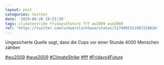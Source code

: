 ```yaml
---
layout: post
categories: twitter
date: '2019-09-20 10:23:39'
tags: climatestrike fridays4future fff wu2009 wue2009
ref: 'https://twitter.com/schwarzlichtwue/status/1174992511997218816'
---
```

Ungesicherte Quelle sagt, dass die Cops vor einer Stunde 4000 Menschen zählten

[#wu2009](/t/wu2009) [#wue2009](/t/wue2009) [#ClimateStrike](/t/climatestrike) [#fff](/t/fff) [#Fridays4Future](/t/fridays4future)